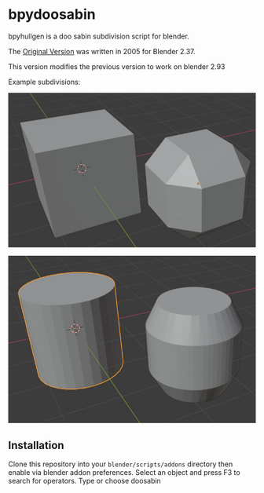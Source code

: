# bpydoosabin
bpyhullgen is a doo sabin subdivision script for blender.

The [Original Version](https://scorpius.github.io/) was written in 2005 for Blender 2.37.

This version modifies the previous version to work on blender 2.93

Example subdivisions:

![ds1](images/ds1.jpg)

![ds1](images/ds2.jpg)


## Installation
Clone this repository into your `blender/scripts/addons` directory then enable via blender addon preferences. Select an object and press F3 to search for operators. Type or choose doosabin

